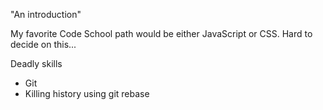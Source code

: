 "An introduction"

My favorite Code School path would be either JavaScript or CSS. Hard to decide on this...

Deadly skills
* Git
* Killing history using git rebase